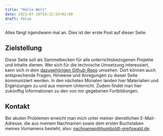 ```yaml
---
title: "Hallo Welt"
date: 2023-07-19T14:32:53+02:00
draft: false
---
```

Alles fängt irgendwann mal an. Dies ist der erste Post auf dieser Seite.

## Zielstellung

Diese Seite soll als Sammelbecken für alle unterrichtsbezogenen Projekte und Inhalte dienen. Wer sich für die technische Umsetzung interessiert, kann sich in dem [dazugehörigen Github-Repo](https://github.com/peboettch/boettcher.schule) umsehen. Dort können auch entsprechende Fragen, Hinweise und Anregungen zu dieser Seite kommuniziert werden.
In den nächsten Monaten landen hier Materialien und Ergänzungen zu und aus meinem Unterricht. Zudem findet man hier zukünftig Informationen zu den von mir gegebenen Fortbildungen.

## Kontakt

Bei akuten Problemen erreicht man mich unter meiner dienstlichen E-Mail-Adresse, die aus meinem Nachnamen sowie dem ersten Buchstaben meines Vornamens besteht, also: <nachnamep@humboldt-greifswald.de>.